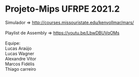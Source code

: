 # Projeto-Mips UFRPE 2021.2

Simulador => http://courses.missouristate.edu/kenvollmar/mars/<br>
<br>
Playlist de Assembly => https://youtu.be/LbwDBUVqOMs<br>
<br>
Equipe:<br>
Lucas Araújo <br>
Lucas Wagner<br>
Alexandre Vitor<br>
Marcos Fidélis<br>
Thiago carreiro<br>
